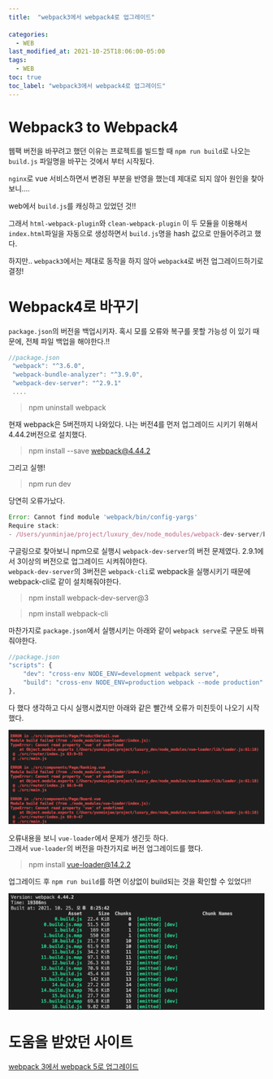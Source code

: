 ```yaml
---
title:  "webpack3에서 webpack4로 업그레이드"

categories:
  - WEB
last_modified_at: 2021-10-25T18:06:00-05:00
tags:
  - WEB
toc: true
toc_label: "webpack3에서 webpack4로 업그레이드"
---
```


# Webpack3 to Webpack4
웹팩 버전을 바꾸려고 했던 이유는 프로젝트를 빌드할 때 `npm run build`로 나오는 `build.js` 파일명을 바꾸는 것에서 부터 시작됬다.

`nginx`로 vue 서비스하면서 변경된 부분을 반영을 했는데 제대로 되지 않아 원인을 찾아보니....

web에서 `build.js`를 캐싱하고 있었던 것!!

그래서 `html-webpack-plugin`와 `clean-webpack-plugin` 이 두 모듈을 이용해서 `index.html`파일을 자동으로 생성하면서 `build.js`명을 hash 값으로 만들어주려고 했다.

하지만.. `webpack3`에서는 제대로 동작을 하지 않아 `webpack4`로 버전 업그레이드하기로 결정!


# Webpack4로 바꾸기
`package.json`의 버전을 백업시키자. 혹시 모를 오류와 복구를 못할 가능성 이 있기 때문에, 전체 파일 백업을 해야한다.!!

```javascript
//package.json
 "webpack": "^3.6.0",
 "webpack-bundle-analyzer": "^3.9.0",
 "webpack-dev-server": "^2.9.1"
 ....
```

> npm uninstall webpack

현재 webpack은 5버전까지 나와있다. 나는 버전4를 먼저 업그레이드 시키기 위해서 4.44.2버전으로 설치했다.
 
> npm install --save webpack@4.44.2

그리고 실행! 
> npm run dev

당연히 오류가났다.
```javascript
Error: Cannot find module 'webpack/bin/config-yargs'
Require stack:
- /Users/yunminjae/project/luxury_dev/node_modules/webpack-dev-server/bin/webpack-dev-server.js
```

구글링으로 찾아보니 npm으로 실행시 `webpack-dev-server`의 버전 문제였다. 2.9.1에서 3이상의 버전으로 업그레이드 시켜줘야한다.<br>
`webpack-dev-server`의 3버전은 `webpack-cli`로 webpack을 실행시키기 때문에 webpack-cli로 같이 설치해줘야한다.

> npm install webpack-dev-server@3

> npm install webpack-cli

마찬가지로 `package.json`에서 실행시키는 아래와 같이 `webpack serve`로 구문도 바꿔줘야한다. 

```javascript
//package.json
"scripts": {
    "dev": "cross-env NODE_ENV=development webpack serve",
    "build": "cross-env NODE_ENV=production webpack --mode production"
},
```

다 했다 생각하고 다시 실행시켰지만 아래와 같은 빨간색 오류가 미친듯이 나오기 시작했다.

![Image Alt 텍스트](/assets/img/web/webpack3_error.png)  

오류내용을 보니 `vue-loader`에서 문제가 생긴듯 하다.<br>
그래서 `vue-loader`의 버전을 마찬가지로 버전 업그레이드를 했다.

> npm install vue-loader@14.2.2

업그레이드 후 `npm run build`를 하면 이상없이 build되는 것을 확인할 수 있었다!!

![Image Alt 텍스트](/assets/img/web/webpack3_error_2.png)  


# 도움을 받았던 사이트
[webpack 3에서 webpack 5로 업그레이드](https://velog.io/@seonpark/webpack-3%EC%97%90%EC%84%9C-webpack-5%EB%A1%9C-%EC%97%85%EA%B7%B8%EB%A0%88%EC%9D%B4%EB%93%9C)<br>
